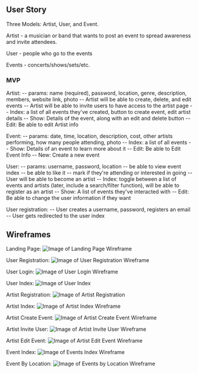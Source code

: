## User Story

Three Models: Artist, User, and Event.

Artist - a musician or band that wants to post an event to spread awareness and invite attendees.

User - people who go to the events

Events - concerts/shows/sets/etc.

### MVP

Artist:
-- params: name (required), password, location, genre, description, members, website link, photo
-- Artist will be able to create, delete, and edit events
-- Artist will be able to invite users to have access to the artist page
-- Index: a list of all events they've created, button to create event, edit artist details
-- Show: Details of the event, along with an edit and delete button
-- Edit: Be able to edit Artist info

Event:
-- params: date, time, location, description, cost, other artists performing, how many people attending, photo
-- Index: a list of all events
-- Show: Details of an event to learn more about it
-- Edit: Be able to Edit Event Info
-- New: Create a new event

User:
-- params: username, password, location
-- be able to view event index
-- be able to like it
-- mark if they're attending or interested in going
-- User will be able to become an artist
-- Index: toggle between a list of events and artists (later, include a search/filter function), will be able to register as an artist
-- Show: A list of events they've interacted with
-- Edit: Be able to change the user information if they want

User registration:
-- User creates a username, password, registers an email
-- User gets redirected to the user index



## Wireframes

Landing Page:
![Image of Landing Page Wireframe](public/images/wireframes/project_2_wireframes/landing_page_wireframe.png)

User Registration:
![Image of User Registration Wireframe](public/images/wireframes/project_2_wireframes/user_artist_registration.png)

User Login:
![Image of User Login Wireframe](public/images/wireframes/project_2_wireframes/user_login_wireframe.png)

User Index:
![Image of User Index](public/images/wireframes/project_2_wireframes/user_index_wireframe.png)

Artist Registration:
![Image of Artist Registration](public/images/wireframes/project_2_wireframes/user_artist_registration.png)

Artist Index:
![Image of Artist Index Wireframe](public/images/wireframes/project_2_wireframes/artist_index.wireframe.png)

Artist Create Event:
![Image of Artist Create Event Wireframe](public/images/wireframes/project_2_wireframes/create_event_wireframe.png)

Artist Invite User:
![Image of Artist Invite User Wireframe](public/images/wireframes/project_2_wireframes/artist_invite_users_wireframe.png)

Artist Edit Event:
![Image of Artist Edit Event Wireframe](public/images/wireframes/project_2_wireframes/edit_event_wireframe.png)

Event Index:
![Image of Events Index Wireframe](public/images/wireframes/project_2_wireframes/events_index_wireframe.png)

Event By Location:
![Image of Events by Location Wireframe](public/images/wireframes/project_2_wireframes/wireframe_search_by_location.png)

